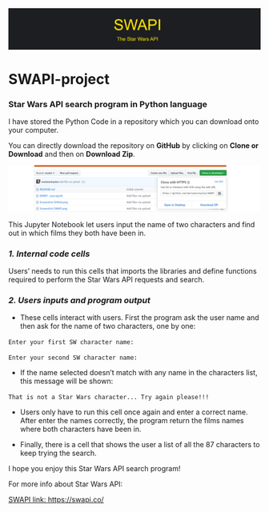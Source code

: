<img src="Screenshot SWAPI.png">

# SWAPI-project

### Star Wars API search program in Python language


I have stored the Python Code in a repository which you can download onto your computer.  

You can directly download the repository on **GitHub** by clicking on **Clone or Download** and then on **Download Zip**.

<img src="Screenshot-GitHub.png">


This Jupyter Notebook let users input the name of two characters and find out in which films they both have been in.

### *1. Internal code cells* 
Users’ needs to run this cells that imports the libraries and define functions required to perform the Star Wars API requests and search.

### *2. Users inputs and program output*
* These cells interact with users. First the program ask the user name and then ask for the name of two characters, one by one:  

`` Enter your first SW character name: ``  

`` Enter your second SW character name: ``  

* If the name selected doesn’t match with any name in the characters list, this message will be shown:  

``That is not a Star Wars character... Try again please!!!``  

* Users only have to run this cell once again and enter a correct name. After enter the names correctly, the program return the films names where both characters have been in.  

* Finally, there is a cell that shows the user a list of all the 87 characters to keep trying the search.  


I hope you enjoy this Star Wars API search program!

For more info about Star Wars API:  

<a href='https://swapi.co/' > SWAPI link: https://swapi.co/ </a>

